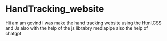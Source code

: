 # HandTracking_website
 Hii am am govind i was make the hand tracking website using the Html,CSS and Js also with the help of the  js  librabry  mediapipe also the help of chatgpt 
